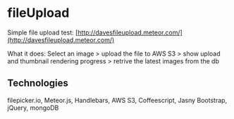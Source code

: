 fileUpload
==========

Simple file upload test: [http://davesfileupload.meteor.com/](http://davesfileupload.meteor.com/) 

What it does: Select an image > upload the file to AWS S3 > show upload and thumbnail rendering progress > retrive the latest images from the db

Technologies
------------

filepicker.io, Meteor.js, Handlebars, AWS S3, Coffeescript, Jasny Bootstrap, jQuery, mongoDB
